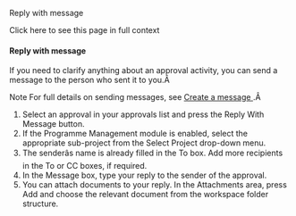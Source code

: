 Reply with message

Click here to see this page in full context

####  Reply with message

If you need to clarify anything about an approval activity, you can send a
message to the person who sent it to you.Â

Note  For full details on sending messages, see [ Create a message
](Create_a_message.htm#h) .Â

  1. Select an approval in your approvals list and press the Reply With Message button. 
  2. If the Programme Management module is enabled, select the appropriate sub-project from the Select Project drop-down menu. 
  3. The senderâs name is already filled in the To box. Add more recipients in the To or CC boxes, if required. 
  4. In the Message box, type your reply to the sender of the approval. 
  5. You can attach documents to your reply. In the Attachments area, press Add and choose the relevant document from the workspace folder structure. 

